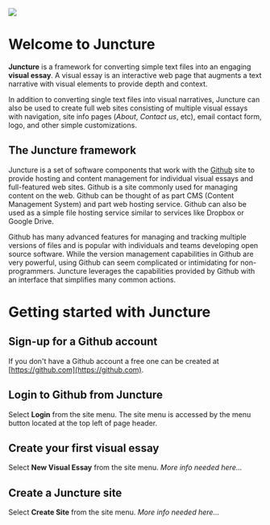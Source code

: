 <a href="https://juncture-digital.org"><img src="https://gitcdn.link/cdn/jstor-labs/juncture/main/images/ve-button.png"></a>

# Welcome to Juncture

**Juncture** is a framework for converting simple text files into an engaging **visual essay**.  A visual essay is an interactive web page that augments a text narrative with visual elements to provide depth and context.

In addition to converting single text files into visual narratives, Juncture can also be used to create full web sites consisting of multiple visual essays with navigation, site info pages (_About_, _Contact us_, etc), email contact form, logo, and other simple customizations.

## The Juncture framework

Juncture is a set of software components that work with the [Github](https://github.com) site to provide hosting and content management for individual visual essays and full-featured web sites.  Github is a site commonly used for managing content on the web.  Github can be thought of as part CMS (Content Management System) and part web hosting service.  Github can also be used as a simple file hosting service similar to services like Dropbox or Google Drive.  

Github has many advanced features for managing and tracking multiple versions of files and is popular with individuals and teams developing open source software.  While the version management capabilities in Github are very powerful, using Github can seem complicated or intimidating for non-programmers.  Juncture leverages the capabilities provided by Github with an interface that simplifies many common actions. 

# Getting started with Juncture

## Sign-up for a Github account

If you don't have a Github account a free one can be created at [https://github.com](https://github.com).

## Login to Github from Juncture

Select **Login** from the site menu.  The site menu is accessed by the menu button located at the top left of page header.

## Create your first visual essay

Select **New Visual Essay** from the site menu.  _More info needed here..._

## Create a Juncture site

Select **Create Site** from the site menu.  _More info needed here..._
